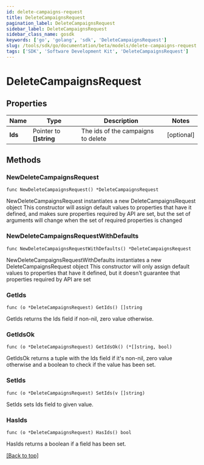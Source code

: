 ```yaml
---
id: delete-campaigns-request
title: DeleteCampaignsRequest
pagination_label: DeleteCampaignsRequest
sidebar_label: DeleteCampaignsRequest
sidebar_class_name: gosdk
keywords: ['go', 'golang', 'sdk', 'DeleteCampaignsRequest'] 
slug: /tools/sdk/go/documentation/beta/models/delete-campaigns-request
tags: ['SDK', 'Software Development Kit', 'DeleteCampaignsRequest']
---
```


# DeleteCampaignsRequest

## Properties

Name | Type | Description | Notes
------------ | ------------- | ------------- | -------------
**Ids** | Pointer to **[]string** | The ids of the campaigns to delete | [optional] 

## Methods

### NewDeleteCampaignsRequest

`func NewDeleteCampaignsRequest() *DeleteCampaignsRequest`

NewDeleteCampaignsRequest instantiates a new DeleteCampaignsRequest object
This constructor will assign default values to properties that have it defined,
and makes sure properties required by API are set, but the set of arguments
will change when the set of required properties is changed

### NewDeleteCampaignsRequestWithDefaults

`func NewDeleteCampaignsRequestWithDefaults() *DeleteCampaignsRequest`

NewDeleteCampaignsRequestWithDefaults instantiates a new DeleteCampaignsRequest object
This constructor will only assign default values to properties that have it defined,
but it doesn't guarantee that properties required by API are set

### GetIds

`func (o *DeleteCampaignsRequest) GetIds() []string`

GetIds returns the Ids field if non-nil, zero value otherwise.

### GetIdsOk

`func (o *DeleteCampaignsRequest) GetIdsOk() (*[]string, bool)`

GetIdsOk returns a tuple with the Ids field if it's non-nil, zero value otherwise
and a boolean to check if the value has been set.

### SetIds

`func (o *DeleteCampaignsRequest) SetIds(v []string)`

SetIds sets Ids field to given value.

### HasIds

`func (o *DeleteCampaignsRequest) HasIds() bool`

HasIds returns a boolean if a field has been set.


[[Back to top]](#) 



